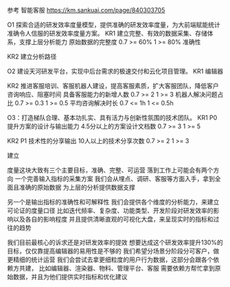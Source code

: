 参考
  智能客服 https://km.sankuai.com/page/840303705
  

O1 探索合适的研发效率度量模型，提供准确的研发效率度量，为大前端赋能统计准确令人信服的研发效率度量方案。
  KR1 建立完整、有效的数据采集、存储体系，支撑上层分析能力
    原始数据的完整度
      0.7 >= 60%
      1 >= 80%
    准确性

  KR2 建立分析路径

O2 建设天河研发平台，实现中后台需求的极速交付和云化项目管理。
  KR1 编辑器

  KR2 推进客服培训、客服机器人建设，提高客服素质，扩大客服团队，降低客户咨询响应、阻塞时间 
    具备客服能力的新增人数
      0.7 >= 2
      1 >= 3
    机器人解决问题占比
      0.7 >= 0.3
      1 >= 0.5
    平均咨询解决时长
      0.7 <= 1h
      1 <= 0.5h

O3：打造梯队合理、基本功扎实、具有活力与创新性氛围的技术团队。
  KR1 P0 提升方案的设计与输出能力
    4.5分以上的方案设计文档数
      0.7 >= 3
      1 >= 5

  KR2 P1 技术性的分享输出
    10人以上的技术分享次数
      0.7 >= 2
      1 >= 3


建立



度量这块大致有三个主要目标，准确、完整、可运营
落到工作上可能会有两个方向
一个完善输入指标的采集方案
我们会从埋点、调研、客服等方面入手，拿到全面且准确的原始数据
为上层的分析提供数据支撑

另一个是输出指标的准确性和可解释性
我们会提供各个维度的分析能力，来建立可论证的度量口径
比如迭代频率、复杂度、功能类型、开发阶段对研发效率的影响以及各自的影响程度
并且提供清晰直观的可视化大盘，来呈现实时的指标和过往的趋势

我们目前最核心的诉求还是对研发效率的提效
想要达成这个研发效率提升130%的目标，仅仅靠提高编辑器的易用性是不够的
我们希望分场景分阶段分可客户，做更精细的统计运营
我们会尝试去拿更细粒度的用户行为数据，这部分会跟各个依赖方共建，
比如编辑器、渲染器、物料、管理平台、客服
需要依赖方帮忙拿到原始数据，并且为他们提供实时指标和优化建议

